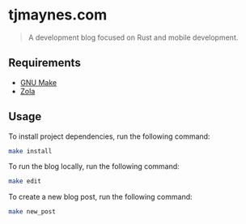 # tjmaynes.com
> A development blog focused on Rust and mobile development.

## Requirements

- [GNU Make](https://www.gnu.org/software/make/)
- [Zola](https://www.getzola.org/)

## Usage

To install project dependencies, run the following command:
```bash
make install
```

To run the blog locally, run the following command:
```bash
make edit
``` 

To create a new blog post, run the following command:
```bash
make new_post
```

